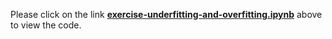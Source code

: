 Please click on the link [**exercise-underfitting-and-overfitting.ipynb**](exercise-underfitting-and-overfitting.ipynb) above to view the code.
